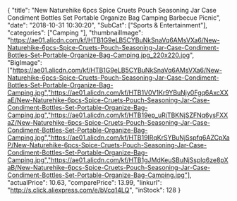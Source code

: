 {
	"title": "New Naturehike 6pcs Spice Cruets Pouch Seasoning Jar Case Condiment Bottles Set Portable Organize Bag Camping Barbecue Picnic",
	"date": "2018-10-31 10:30:20",
	"SubCat": ["Sports & Entertainment"],
	"categories": ["Camping "],
	"thumbnailImage": "https://ae01.alicdn.com/kf/HTB1G9eLB5CYBuNkSnaVq6AMsVXa6/New-Naturehike-6pcs-Spice-Cruets-Pouch-Seasoning-Jar-Case-Condiment-Bottles-Set-Portable-Organize-Bag-Camping.jpg_220x220.jpg",
	"BigImage": ["https://ae01.alicdn.com/kf/HTB1G9eLB5CYBuNkSnaVq6AMsVXa6/New-Naturehike-6pcs-Spice-Cruets-Pouch-Seasoning-Jar-Case-Condiment-Bottles-Set-Portable-Organize-Bag-Camping.jpg","https://ae01.alicdn.com/kf/HTB1V0V1Kr9YBuNjy0Fgq6AxcXXaE/New-Naturehike-6pcs-Spice-Cruets-Pouch-Seasoning-Jar-Case-Condiment-Bottles-Set-Portable-Organize-Bag-Camping.jpg","https://ae01.alicdn.com/kf/HTB19ep_uRjTBKNjSZFNq6ysFXXaZ/New-Naturehike-6pcs-Spice-Cruets-Pouch-Seasoning-Jar-Case-Condiment-Bottles-Set-Portable-Organize-Bag-Camping.jpg","https://ae01.alicdn.com/kf/HTB19IRqKrSYBuNjSspfq6AZCpXaP/New-Naturehike-6pcs-Spice-Cruets-Pouch-Seasoning-Jar-Case-Condiment-Bottles-Set-Portable-Organize-Bag-Camping.jpg","https://ae01.alicdn.com/kf/HTB1gJMdKeuSBuNjSsplq6ze8pXaB/New-Naturehike-6pcs-Spice-Cruets-Pouch-Seasoning-Jar-Case-Condiment-Bottles-Set-Portable-Organize-Bag-Camping.jpg"],
	"actualPrice": 10.63,
	"comparePrice": 13.99,
	"linkurl": "http://s.click.aliexpress.com/e/bVcq14LQ",
	"inStock": 128
}

